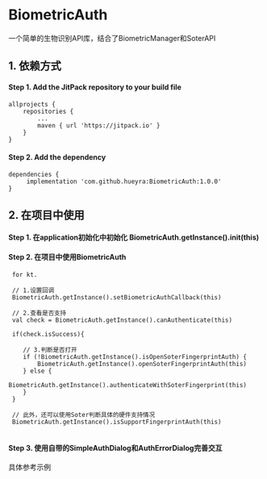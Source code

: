 # BiometricAuth

一个简单的生物识别API库，结合了BiometricManager和SoterAPI

## 1. 依赖方式

#### Step 1. Add the JitPack repository to your build file

```
allprojects {
	repositories {
		...
		maven { url 'https://jitpack.io' }
	}
}
```

#### Step 2. Add the dependency

```
dependencies {
	 implementation 'com.github.hueyra:BiometricAuth:1.0.0'
}
```

## 2. 在项目中使用

#### Step 1. 在application初始化中初始化 BiometricAuth.getInstance().init(this)

#### Step 2. 在项目中使用BiometricAuth

```
 for kt.
 
 // 1.设置回调
 BiometricAuth.getInstance().setBiometricAuthCallback(this)
 
 // 2.查看是否支持
 val check = BiometricAuth.getInstance().canAuthenticate(this)
 
 if(check.isSuccess){
 
    // 3.判断是否打开
    if (!BiometricAuth.getInstance().isOpenSoterFingerprintAuth) {
        BiometricAuth.getInstance().openSoterFingerprintAuth(this)
    } else {
        BiometricAuth.getInstance().authenticateWithSoterFingerprint(this)
    }
 }
 
 // 此外，还可以使用Soter判断具体的硬件支持情况
 BiometricAuth.getInstance().isSupportFingerprintAuth(this)


```

#### Step 3. 使用自带的SimpleAuthDialog和AuthErrorDialog完善交互

具体参考示例
